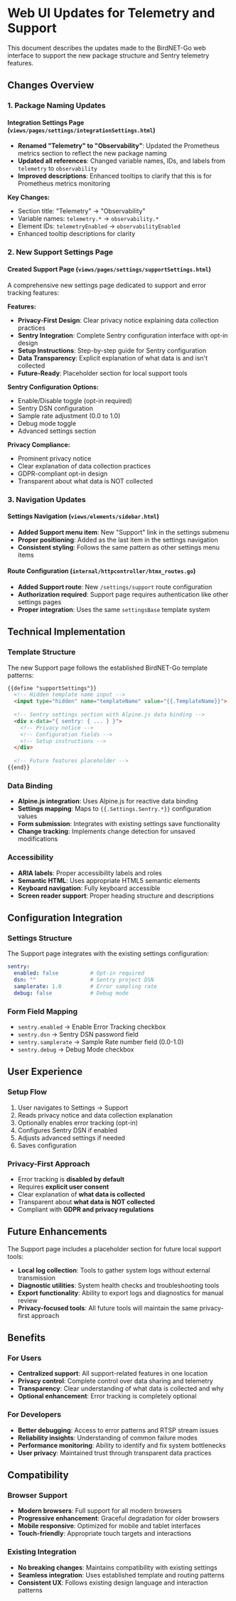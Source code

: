# Web UI Updates for Telemetry and Support

This document describes the updates made to the BirdNET-Go web interface to support the new package structure and Sentry telemetry features.

## Changes Overview

### 1. Package Naming Updates

#### Integration Settings Page (`views/pages/settings/integrationSettings.html`)
- **Renamed "Telemetry" to "Observability"**: Updated the Prometheus metrics section to reflect the new package naming
- **Updated all references**: Changed variable names, IDs, and labels from `telemetry` to `observability`
- **Improved descriptions**: Enhanced tooltips to clarify that this is for Prometheus metrics monitoring

**Key Changes:**
- Section title: "Telemetry" → "Observability"
- Variable names: `telemetry.*` → `observability.*`
- Element IDs: `telemetryEnabled` → `observabilityEnabled`
- Enhanced tooltip descriptions for clarity

### 2. New Support Settings Page

#### Created Support Page (`views/pages/settings/supportSettings.html`)
A comprehensive new settings page dedicated to support and error tracking features:

**Features:**
- **Privacy-First Design**: Clear privacy notice explaining data collection practices
- **Sentry Integration**: Complete Sentry configuration interface with opt-in design
- **Setup Instructions**: Step-by-step guide for Sentry configuration
- **Data Transparency**: Explicit explanation of what data is and isn't collected
- **Future-Ready**: Placeholder section for local support tools

**Sentry Configuration Options:**
- Enable/Disable toggle (opt-in required)
- Sentry DSN configuration
- Sample rate adjustment (0.0 to 1.0)
- Debug mode toggle
- Advanced settings section

**Privacy Compliance:**
- Prominent privacy notice
- Clear explanation of data collection practices
- GDPR-compliant opt-in design
- Transparent about what data is NOT collected

### 3. Navigation Updates

#### Settings Navigation (`views/elements/sidebar.html`)
- **Added Support menu item**: New "Support" link in the settings submenu
- **Proper positioning**: Added as the last item in the settings navigation
- **Consistent styling**: Follows the same pattern as other settings menu items

#### Route Configuration (`internal/httpcontroller/htmx_routes.go`)
- **Added Support route**: New `/settings/support` route configuration
- **Authorization required**: Support page requires authentication like other settings pages
- **Proper integration**: Uses the same `settingsBase` template system

## Technical Implementation

### Template Structure
The new Support page follows the established BirdNET-Go template patterns:

```html
{{define "supportSettings"}}
  <!-- Hidden template name input -->
  <input type="hidden" name="templateName" value="{{.TemplateName}}">
  
  <!-- Sentry settings section with Alpine.js data binding -->
  <div x-data="{ sentry: { ... } }">
    <!-- Privacy notice -->
    <!-- Configuration fields -->
    <!-- Setup instructions -->
  </div>
  
  <!-- Future features placeholder -->
{{end}}
```

### Data Binding
- **Alpine.js integration**: Uses Alpine.js for reactive data binding
- **Settings mapping**: Maps to `{{.Settings.Sentry.*}}` configuration values
- **Form submission**: Integrates with existing settings save functionality
- **Change tracking**: Implements change detection for unsaved modifications

### Accessibility
- **ARIA labels**: Proper accessibility labels and roles
- **Semantic HTML**: Uses appropriate HTML5 semantic elements
- **Keyboard navigation**: Fully keyboard accessible
- **Screen reader support**: Proper heading structure and descriptions

## Configuration Integration

### Settings Structure
The Support page integrates with the existing settings configuration:

```yaml
sentry:
  enabled: false          # Opt-in required
  dsn: ""                 # Sentry project DSN
  samplerate: 1.0         # Error sampling rate
  debug: false            # Debug mode
```

### Form Field Mapping
- `sentry.enabled` → Enable Error Tracking checkbox
- `sentry.dsn` → Sentry DSN password field
- `sentry.samplerate` → Sample Rate number field (0.0-1.0)
- `sentry.debug` → Debug Mode checkbox

## User Experience

### Setup Flow
1. User navigates to Settings → Support
2. Reads privacy notice and data collection explanation
3. Optionally enables error tracking (opt-in)
4. Configures Sentry DSN if enabled
5. Adjusts advanced settings if needed
6. Saves configuration

### Privacy-First Approach
- Error tracking is **disabled by default**
- Requires **explicit user consent**
- Clear explanation of **what data is collected**
- Transparent about **what data is NOT collected**
- Compliant with **GDPR and privacy regulations**

## Future Enhancements

The Support page includes a placeholder section for future local support tools:

- **Local log collection**: Tools to gather system logs without external transmission
- **Diagnostic utilities**: System health checks and troubleshooting tools
- **Export functionality**: Ability to export logs and diagnostics for manual review
- **Privacy-focused tools**: All future tools will maintain the same privacy-first approach

## Benefits

### For Users
- **Centralized support**: All support-related features in one location
- **Privacy control**: Complete control over data sharing and telemetry
- **Transparency**: Clear understanding of what data is collected and why
- **Optional enhancement**: Error tracking is completely optional

### For Developers
- **Better debugging**: Access to error patterns and RTSP stream issues
- **Reliability insights**: Understanding of common failure modes
- **Performance monitoring**: Ability to identify and fix system bottlenecks
- **User privacy**: Maintained trust through transparent data practices

## Compatibility

### Browser Support
- **Modern browsers**: Full support for all modern browsers
- **Progressive enhancement**: Graceful degradation for older browsers
- **Mobile responsive**: Optimized for mobile and tablet interfaces
- **Touch-friendly**: Appropriate touch targets and interactions

### Existing Integration
- **No breaking changes**: Maintains compatibility with existing settings
- **Seamless integration**: Uses established template and routing patterns
- **Consistent UX**: Follows existing design language and interaction patterns